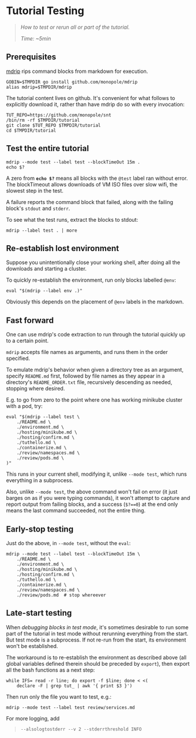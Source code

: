 # Tutorial Testing

> _How to test or rerun all or part of the tutorial._
>
> _Time: ~5min_

## Prerequisites

[mdrip]: https://github.com/monopole/mdrip

[mdrip] rips command blocks from markdown for execution.

<!-- @installMdrip -->
```
GOBIN=$TMPDIR go install github.com/monopole/mdrip
alias mdrip=$TMPDIR/mdrip
```


The tutorial content lives on github.
It's convenient for what follows to explicitly
download it, rather than have mdrip do so with
every invocation:

<!-- @installContent -->
```
TUT_REPO=https://github.com/monopole/snt
/bin/rm -rf $TMPDIR/tutorial
git clone $TUT_REPO $TMPDIR/tutorial
cd $TMPDIR/tutorial
```


## Test the entire tutorial

<!-- @testAllContent -->
```
mdrip --mode test --label test --blockTimeOut 15m .
echo $?
```

A zero from __`echo $?`__ means
all blocks with the `@test` label ran without error. The
blockTimeout allows downloads of VM ISO files over
slow wifi, the slowest step in the test.

A failure reports the command block that failed,
along with the failing block's `stdout` and `stderr`.

To see what the test runs, extract the blocks to stdout:

<!-- @printScript -->
```
mdrip --label test . | more
```

## Re-establish lost environment

Suppose you unintentionally close your working shell,
after doing all the downloads and starting a cluster.

To quickly re-establish the environment, run only blocks
labelled `@env`:

```
eval "$(mdrip --label env .)"
```

Obviously this depends on the placement of `@env` labels
in the markdown.


## Fast forward

One can use mdrip's code extraction to run through
the tutorial quickly up to a certain point.

`mdrip` accepts file names as arguments, and runs them
in the order specified.

To emulate mdrip's behavior when given a directory tree
as an argument, specify `README.md` first, followed by
file names as they appear in a directory's
`README_ORDER.txt` file, recursively descending as
needed, stopping where desired.

E.g. to go from zero to the point where one has working
minikube cluster with a pod, try:

```
eval "$(mdrip --label test \
    ./README.md \
    ./environment.md \
    ./hosting/minikube.md \
    ./hosting/confirm.md \
    ./tuthello.md \
    ./containerize.md \
    ./review/namespaces.md \
    ./review/pods.md \
)"
```

This runs in your current shell, modifying it, unlike
`--mode test`, which runs everything in a subprocess.

Also, unlike `--mode test`, the above command won't
fail on error (it just barges on as if you were typing
commands), it won't attempt to capture and report
output from failing blocks, and a success (`$?==0`) at
the end only means the last command succeeded, not the
entire thing.


## Early-stop testing

Just do the above, in `--mode test`, without the `eval`:

```
mdrip --mode test --label test --blockTimeOut 15m \
    ./README.md \
    ./environment.md \
    ./hosting/minikube.md \
    ./hosting/confirm.md \
    ./tuthello.md \
    ./containerize.md \
    ./review/namespaces.md \
    ./review/pods.md  # stop whereever
```

## Late-start testing

When _debugging blocks in test mode_, it's sometimes
desirable to run some part of the tutorial in test mode
without rerunning everything from the start.  But test
mode is a subprocess. If not re-run from the start, its
environment won't be established.

The workaround is to re-establish the environment as
described above (all global variables defined therein
should be preceded by `export`), then export all the
bash functions as a next step:

```
while IFS= read -r line; do export -f $line; done < <(
    declare -F | grep tut_ | awk '{ print $3 }')
```

Then run only the file you want to test, e.g.:

```
mdrip --mode test --label test review/services.md
```

For more logging, add

> ```
> --alsologtostderr --v 2 --stderrthreshold INFO
> ```
